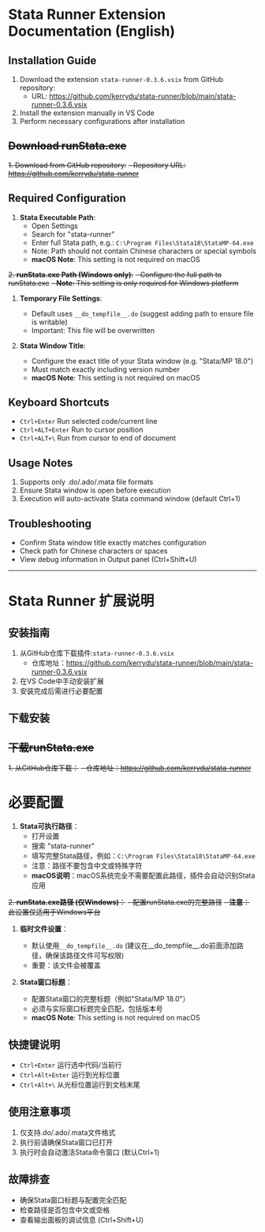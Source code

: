 # Stata Runner Extension Documentation (English)

## Installation Guide
1. Download the extension `stata-runner-0.3.6.vsix` from GitHub repository:
   - URL: https://github.com/kerrydu/stata-runner/blob/main/stata-runner-0.3.6.vsix
2. Install the extension manually in VS Code
3. Perform necessary configurations after installation

## ~~Download runStata.exe~~
~~1. Download from GitHub repository:~~
   ~~- Repository URL: https://github.com/kerrydu/stata-runner~~

## Required Configuration
1. **Stata Executable Path**:
   - Open Settings 
   - Search for "stata-runner"
   - Enter full Stata path, e.g.: `C:\Program Files\Stata18\StataMP-64.exe`
   - Note: Path should not contain Chinese characters or special symbols
   - **macOS Note**: This setting is not required on macOS

~~2. **runStata.exe Path (Windows only)**:~~
   ~~- Configure the full path to runStata.exe~~
   ~~- **Note**: This setting is only required for Windows platform~~

1. **Temporary File Settings**:
   - Default uses `__do_tempfile__.do` (suggest adding path to ensure file is writable)
   - Important: This file will be overwritten

2. **Stata Window Title**:
   - Configure the exact title of your Stata window (e.g. "Stata/MP 18.0")
   - Must match exactly including version number
   - **macOS Note**: This setting is not required on macOS

## Keyboard Shortcuts
- `Ctrl+Enter` Run selected code/current line
- `Ctrl+ALT+Enter` Run to cursor position
- `Ctrl+ALT+\` Run from cursor to end of document

## Usage Notes
1. Supports only .do/.ado/.mata file formats
2. Ensure Stata window is open before execution
3. Execution will auto-activate Stata command window (default Ctrl+1)


## Troubleshooting
- Confirm Stata window title exactly matches configuration
- Check path for Chinese characters or spaces
- View debug information in Output panel (Ctrl+Shift+U)

---

# Stata Runner 扩展说明

## 安装指南
1. 从GitHub仓库下载插件:`stata-runner-0.3.6.vsix`
   - 仓库地址：https://github.com/kerrydu/stata-runner/blob/main/stata-runner-0.3.6.vsix
2. 在VS Code中手动安装扩展
3. 安装完成后需进行必要配置

## 下载安装

## ~~下载runStata.exe~~
~~1. 从GitHub仓库下载：~~
   ~~- 仓库地址：https://github.com/kerrydu/stata-runner~~

# 必要配置
1. **Stata可执行路径**：
   - 打开设置  
   - 搜索 "stata-runner"
   - 填写完整Stata路径，例如：`C:\Program Files\Stata18\StataMP-64.exe`
   - 注意：路径不要包含中文或特殊字符
   - **macOS说明**：macOS系统完全不需要配置此路径，插件会自动识别Stata应用

~~2. **runStata.exe路径 (仅Windows)**：~~
   ~~- 配置runStata.exe的完整路径~~
   ~~- **注意**：此设置仅适用于Windows平台~~

1. **临时文件设置**：
   - 默认使用`__do_tempfile__.do` (建议在__do_tempfile__.do前面添加路径，确保该路径文件可写权限)
   - 重要：该文件会被覆盖

2. **Stata窗口标题**：
   - 配置Stata窗口的完整标题（例如"Stata/MP 18.0"）
   - 必须与实际窗口标题完全匹配，包括版本号
   - **macOS Note**: This setting is not required on macOS

## 快捷键说明
- `Ctrl+Enter` 运行选中代码/当前行
- `Ctrl+Alt+Enter` 运行到光标位置
- `Ctrl+Alt+\` 从光标位置运行到文档末尾

## 使用注意事项
1. 仅支持.do/.ado/.mata文件格式
2. 执行前请确保Stata窗口已打开
3. 执行时会自动激活Stata命令窗口 (默认Ctrl+1)


## 故障排查
- 确保Stata窗口标题与配置完全匹配
- 检查路径是否包含中文或空格
- 查看输出面板的调试信息 (Ctrl+Shift+U)